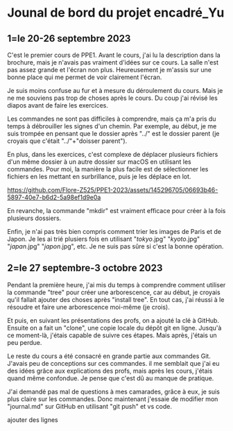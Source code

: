 # Jounal de bord du projet encadré_Yu

## 1=le 20-26 septembre 2023

C'est le premier cours de PPE1. Avant le cours, j'ai lu la description dans la brochure, mais je n'avais pas vraiment d'idées sur ce cours. La salle n'est pas assez grande et l'écran non plus. Heureusement je m'assis sur une bonne place qui me permet de voir clairement l'écran. 

Je suis moins confuse au fur et à mesure du déroulement du cours. Mais je ne me souviens pas trop de choses après le cours. Du coup j'ai révisé les diapos avant de faire les exercices. 
    
Les commandes ne sont pas difficiles à comprendre, mais ça m'a pris du temps à débrouiller les signes d'un chemin. Par exemple, au début, je me suis trompée en pensant que le dossier après "../" est le dossier parent (je croyais que c'était "../"+"doisser parent"). 
    
En plus, dans les exercices, c'est complexe de déplacer plusieurs fichiers d'un même dossier à un autre dossier sur macOS en utilisant les commandes. Pour moi, la manière la plus facile est de sélectionner les fichiers en les mettant en surbrillance, puis je les déplace en lot. 

https://github.com/Flore-Z525/PPE1-2023/assets/145296705/06693b46-5897-40e7-b6d2-5a98ef1d9e0a


En revanche, la commande "mkdir" est vraiment efficace pour créer à la fois plusieurs dossiers. 
    
Enfin, je n'ai pas très bien compris comment trier les images de Paris et de Japon. Je les ai trié plusiers fois en utilisant "*tokyo*.jpg" "*kyoto*.jpg" "*japan*.jpg" "*japon*.jpg", etc. Je ne suis pas sûre si c'est la bonne opération. 
  


## 2=le 27 septembre-3 octobre 2023

Pendant la première heure, j'ai mis du temps à comprendre comment utiliser la commande "tree" pour créer une arborescence, car au début, je croyais qu'il fallait ajouter des choses après "install tree". En tout cas, j'ai réussi à le résoudre et faire une arborescence moi-même (je crois). 

Et puis, en suivant les présentations des profs, on a ajouté la clé à GitHub. Ensuite on a fait un "clone", une copie locale du dépôt git en ligne. Jusqu'à ce moment-là, j'étais capable de suivre ces étapes. Mais après, j'étais un peu perdue. 

Le reste du cours a été consacré en grande partie aux commandes Git. J'avais peu de conceptions sur ces commandes. il me semblait que j'ai eu des idées grâce aux explications des profs, mais après les cours, j'étais quand même confondue. Je pense que c'est dû au manque de pratique. 

J'ai demandé pas mal de questions à mes camarades, grâce à eux, je suis plus claire sur les commandes. Donc maintenant j'essaie de modifier mon "journal.md" sur GitHub en utilisant "git push" et vs code. 

ajouter des lignes